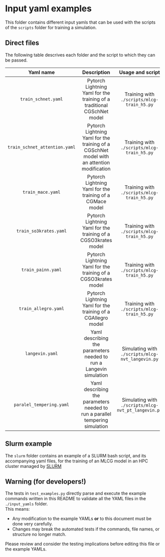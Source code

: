 # Input yaml examples

This folder contains different input yamls that can be used with the scripts of the `scripts` folder for training a simulation.

## Direct files

The following table descrives each folder and the script to which they can be passed.

| Yaml name | Description | Usage and script | Example |
| :---------: | :---------: | :-------------: | :-------------: |
|`train_schnet.yaml`| Pytorch Lightning Yaml for the training of a traditional CGSchNet model |Training with `./scripts/mlcg-train_h5.py`|`mlcg-train_h5.py fit --config train_schnet_atention.yaml`|
|`train_schnet_attention.yaml`| Pytorch Lightning Yaml for the training of a CGSchNet model with an attention modification  | Training with `./scripts/mlcg-train_h5.py` |`mlcg-train_h5.py fit --config train_schnet_atention.yaml`|
|`train_mace.yaml`| Pytorch Lightning Yaml for the training of a CGMace model | Training with `./scripts/mlcg-train_h5.py` |`mlcg-train_h5.py fit --config train_mace.yaml`|
|`train_so3krates.yaml`| Pytorch Lightning Yaml for the training of a CGSO3krates model | Training with `./scripts/mlcg-train_h5.py` |`mlcg-train_h5.py fit --config train_so3krates.yaml`|
|`train_painn.yaml`| Pytorch Lightning Yaml for the training of a CGSO3krates model | Training with `./scripts/mlcg-train_h5.py` |`mlcg-train_h5.py fit --config train_painn.yaml`|
|`train_allegro.yaml`| Pytorch Lightning Yaml for the training of a CGAllegro model | Training with `./scripts/mlcg-train_h5.py` |`mlcg-train_h5.py fit --config train_allegro.yaml`|
|`langevin.yaml`|Yaml describing the parameters needed to run a Langevin simulation |Simulating with `./scripts/mlcg-nvt_langevin.py`|`mlcg-nvt_langevin.py --config langevin.yaml`|
|`paralel_tempering.yaml`| Yaml describing the parameters needed to run a parallel tempering simulation |Simulating with `./scripts/mlcg-nvt_pt_langevin.py`|`mlcg-nvt_pt_langevin.py --config parallel_tempering.yaml`|

## Slurm example

The `slurm` folder contains an example of a SLURM bash script, and its accompanying yaml files, for the training of an MLCG model in an HPC cluster managed by [SLURM](https://slurm.schedmd.com/documentation.html)

## Warning (for developers!)

The tests in `test_examples.py` directly parse and execute the example commands written in this README to validate all the YAML files in the `./input_yamls` folder.  
This means:
- Any modification to the example YAMLs **or** to this document must be done very carefully.  
- Changes may break the automated tests if the commands, file names, or structure no longer match.  

Please review and consider the testing implications before editing this file or the example YAMLs.
